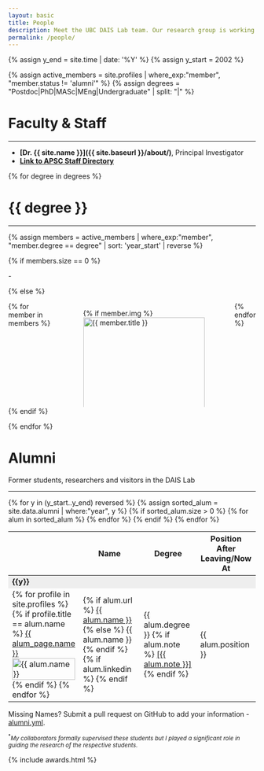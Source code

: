 ```yaml
---
layout: basic
title: People
description: Meet the UBC DAIS Lab team. Our research group is working on machine learning, data analytics and process control research.
permalink: /people/
---
```


{% assign y_end = site.time | date: '%Y' %}
{% assign y_start = 2002 %}

{% assign active_members = site.profiles | where_exp:"member", "member.status != 'alumni'" %}
{% assign degrees = "Postdoc|PhD|MASc|MEng|Undergraduate" | split: "|" %}

<h1 class="title">Faculty & Staff</h1>
<hr>

- **[Dr. {{ site.name }}]({{ site.baseurl }}/about/)**, Principal Investigator
- **[Link to APSC Staff Directory](https://engineering.ubc.ca/about/staff-directory)**

<span class="mb-5"></span>

{% for degree in degrees %}

<div class="mt-6">
	<h1 class="title"> {{ degree }} </h1>
	<hr>
</div>

<!-- Github pages is still at jekyll 3.9.0, doesnt support binary operators in where_exp yet -->
{% assign members = active_members | where_exp:"member", "member.degree == degree" | sort: 'year_start' | reverse %}

{% if members.size == 0 %}

<p> - </p>

{% else %}

<div class="columns is-multiline">
{% for member in members %}
	<div class="column is-one-third-desktop is-full-mobile">
		<article class="media">
		  <figure class="media-left">
		    <p class="image is-96x96 is-round">
		    	{% if member.img %}
		    		<a href="{{ member.url }}"><img class="is-rounded is-profile" style="height: 100%; object-fit: cover;" src="{{ site.baseurl }}/assets/profile/{{ member.img }}" alt="{{ member.title }}"></a>
		    	{% else %}
		    		<a href="{{ member.url }}"><img class="is-rounded is-profile" src="{{ site.baseurl }}/assets/profile/blank.png" alt="{{ member.title }}"></a>
		    	{% endif %}
		    </p>
		  </figure>
	  	<div class="media-content">
	    	<div class="content team-member">
	  			<a href="{{ member.url }}" class="member-name">
	  				{% if member.degree == "Postdoc" %}Dr. {% endif %}
	  				<span itemprop="name">{{ member.title }}</span>
		  		</a>
	  			{% if member.linkedin %}
	  			  <a href="{{ member.linkedin }}" target="_blank"><i class="fab fa-lg fa-linkedin"></i></a>
	  			{% endif %}		  		
		  		<p class="member-project no-deco">
		        {% if member.visitor %}
		          <i>(Visiting)</i>
		        {% endif %}		  			
		  			{{ member.project }}
		  		</p> 
		  	</div>
		  </div>
		</article>
	</div>
{% endfor %}
</div>
{% endif %}

{% endfor %}

<h1> Alumni </h1>
<p> Former students, researchers and visitors in the DAIS Lab</p>
<hr>

<div class="table-container">
<table class="table is-bordered is-striped is-narrow is-hoverable is-fullwidth">
	<thead>
		<tr>
			<th></th>
			<th>Name</th>
			<th>Degree</th>
			<th>Position After Leaving/Now At</th>
		</tr>
	</thead>
	<tbody>	
	{% for y in (y_start..y_end) reversed %}
		{% assign sorted_alum = site.data.alumni | where:"year", y %}	
		{% if sorted_alum.size > 0 %}
			<td colspan="4" style="background-color: #eee;"><b>{{y}}</b></td>
			{% for alum in sorted_alum %}
				<tr>
					<td width="10">
				    {% for profile in site.profiles %}
				      {% if profile.title == alum.name %}
								<a href="{{ profile.url }}">
									{{ alum_page.name }}
									<div class="image is-24x24">
										<img class="background-tint is-rounded" src="{{ site.baseurl }}/assets/profile/{{ profile.img }}" style="height: 100%; object-fit: cover;" alt="{{ alum.name }}">
									</div>
								</a>
				      {% endif %}
				    {% endfor %}	    					
					</td>
					<td>					
						{% if alum.url %}
							<a href="{{ alum.url }}">{{ alum.name }}</a>
						{% else %}
							{{ alum.name }}
						{% endif %}
						{% if alum.linkedin %}
							<a class="ml-1" href="{{ alum.linkedin }}"><i class="fab fa-linkedin"></i></a>
						{% endif %}						
					</td>
					<td>
						{{ alum.degree }}
						{% if alum.note %}
							<a target="_blank" href="{{ alum.note_url }}"><span class="tag is-info">[{{ alum.note }}]</span></a>
						{% endif %}
					</td>
					<td>{{ alum.position }}</td>
				</tr>
			{% endfor %} 
		{% endif %}
	{% endfor %}
	</tbody>
</table>
</div>

<p class="is-size-7 has-text-weight-light has-text-grey">
  <span class="tag is-light">Missing Names?</span> Submit a pull request on GitHub to add your information - <a href="https://github.com/daisubc/daisubc.github.io/blob/master/_data/alumni.yml">alumni.yml</a>.
</p>

<small><sup>*</sup><i>My collaborators formally supervised these students but I played a significant role in guiding the research of the respective students.</i></small>

{% include awards.html %}